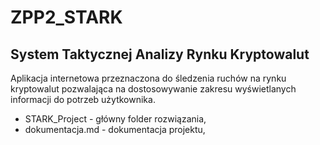 # ZPP2_STARK

## System Taktycznej Analizy Rynku Kryptowalut

Aplikacja internetowa przeznaczona do śledzenia ruchów na rynku kryptowalut pozwalająca na dostosowywanie zakresu wyświetlanych informacji do potrzeb użytkownika.

- STARK_Project - główny folder rozwiązania,
- dokumentacja.md - dokumentacja projektu,


